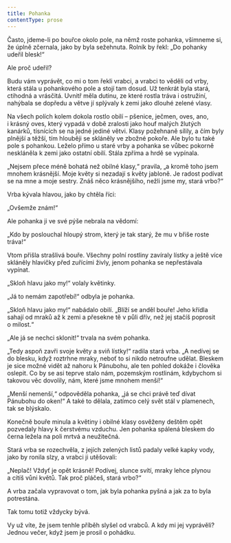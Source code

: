 ```yaml
---
title: Pohanka
contentType: prose
---
```


<section>

Často, jdeme-li po bouřce okolo pole, na němž roste pohanka, všimneme si, že úplně zčernala, jako by byla sežehnuta. Rolník by řekl: „Do pohanky udeřil blesk!“

Ale proč udeřil?

Budu vám vyprávět, co mi o tom řekli vrabci, a vrabci to věděli od vrby, která stála u pohankového pole a stojí tam dosud. Už tenkrát byla stará, ctihodná a vrásčitá. Uvnitř měla dutinu, ze které rostla tráva i ostružiní, nahýbala se dopředu a větve jí splývaly k zemi jako dlouhé zelené vlasy.

Na všech polích kolem dokola rostlo obilí – pšenice, ječmen, oves, ano, i krásný oves, který vypadá v době zralosti jako houf malých žlutých kanárků, tísnících se na jedné jediné větvi. Klasy požehnaně sílily, a čím byly plnější a těžší, tím hlouběji se skláněly ve zbožné pokoře. Ale bylo tu také pole s pohankou. Leželo přímo u staré vrby a pohanka se vůbec pokorně neskláněla k zemi jako ostatní obilí. Stála zpříma a hrdě se vypínala.

„Nejsem přece méně bohatá než obilné klasy,“ pravila, „a kromě toho jsem mnohem krásnější. Moje květy si nezadají s květy jabloně. Je radost podívat se na mne a moje sestry. Znáš něco krásnějšího, nežli jsme my, stará vrbo?“

Vrba kývala hlavou, jako by chtěla říci:

„Ovšemže znám!“

Ale pohanka ji ve své pýše nebrala na vědomí:

„Kdo by poslouchal hloupý strom, který je tak starý, že mu v břiše roste tráva!“

Vtom přišla strašlivá bouře. Všechny polní rostliny zavíraly lístky a ještě více skláněly hlavičky před zuřícími živly, jenom pohanka se nepřestávala vypínat.

„Skloň hlavu jako my!“ volaly květinky.

„Já to nemám zapotřebí!“ odbyla je pohanka.

„Skloň hlavu jako my!“ nabádalo obilí. „Blíží se anděl bouře! Jeho křídla sahají od mraků až k zemi a přesekne tě v půli dřív, než jej stačíš poprosit o milost.“

„Ale já se nechci sklonit!“ trvala na svém pohanka.

„Tedy aspoň zavři svoje květy a sviň lístky!“ radila stará vrba. „A nedívej se do blesku, když roztrhne mraky, neboť to si nikdo netroufne udělat. Bleskem je sice možné vidět až nahoru k Pánubohu, ale ten pohled dokáže i člověka oslepit. Co by se asi teprve stalo nám, pozemským rostlinám, kdybychom si takovou věc dovolily, nám, které jsme mnohem menší!“

„Menší nemenší,“ odpověděla pohanka, „já se chci právě teď dívat Pánubohu do oken!“ A také to dělala, zatímco celý svět stál v plamenech, tak se blýskalo.

Konečně bouře minula a květiny i obilné klasy osvěženy deštěm opět pozvedaly hlavy k čerstvému vzduchu. Jen pohanka spálená bleskem do černa ležela na poli mrtvá a neužitečná.

Stará vrba se rozechvěla, z jejích zelených listů padaly velké kapky vody, jako by ronila slzy, a vrabci ji utěšovali:

„Neplač! Vždyť je opět krásně! Podívej, slunce svítí, mraky lehce plynou a cítíš vůni květů. Tak proč pláčeš, stará vrbo?“

A vrba začala vypravovat o tom, jak byla pohanka pyšná a jak za to byla potrestána.

Tak tomu totiž vždycky bývá.

Vy už víte, že jsem tenhle příběh slyšel od vrabců. A kdy mi jej vyprávěli? Jednou večer, když jsem je prosil o pohádku.

</section>
